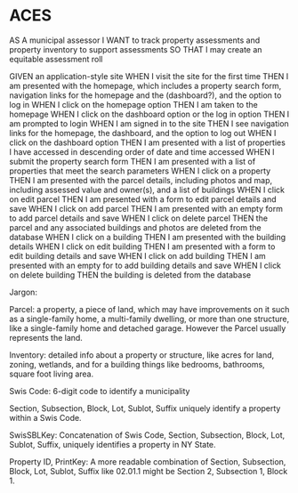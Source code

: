 # ACES

AS A municipal assessor
I WANT to track property assessments and property inventory to support assessments
SO THAT I may create an equitable assessment roll

GIVEN an application-style site
WHEN I visit the site for the first time
THEN I am presented with the homepage, which includes a property search form, navigation links for the homepage and the (dashboard?), and the option to log in
WHEN I click on the homepage option
THEN I am taken to the homepage
WHEN I click on the dashboard option or the log in option
THEN I am prompted to login
WHEN I am signed in to the site
THEN I see navigation links for the homepage, the dashboard, and the option to log out
WHEN I click on the dashboard option
THEN I am presented with a list of properties I have accessed in descending order of date and time accessed
WHEN I submit the property search form
THEN I am presented with a list of properties that meet the search parameters
WHEN I click on a property
THEN I am presented with the parcel details, including photos and map, including assessed value and owner(s), and a list of buildings
WHEN I click on edit parcel
THEN I am presented with a form to edit parcel details and save
WHEN I click on add parcel
THEN I am presented with an empty form to add parcel details and save
WHEN I click on delete parcel
THEN the parcel and any associated buildings and photos are deleted from the database
WHEN I click on a building
THEN I am presented with the building details
WHEN I click on edit building
THEN I am presented with a form to edit building details and save
WHEN I click on add building
THEN I am presented with an empty for to add building details and save
WHEN I click on delete building
THEN the building is deleted from the database



Jargon:

 Parcel: a property, a piece of land, which may have improvements on it such as a single-family home, a multi-family dwelling, or more than one structure, like a single-family home and detached garage. However the Parcel usually represents the land.

 Inventory: detailed info about a property or structure, like acres for land, zoning, wetlands, and for a building things like bedrooms, bathrooms, square foot living area.

 Swis Code: 6-digit code to identify a municipality

 Section, Subsection, Block, Lot, Sublot, Suffix uniquely identify a property within a Swis Code.

 SwisSBLKey: Concatenation of Swis Code, Section, Subsection, Block, Lot, Sublot, Suffix, uniquely identifies a property in NY State.

 Property ID, PrintKey: A more readable combination of Section, Subsection, Block, Lot, Sublot, Suffix like 02.01.1 might be Section 2, Subsection 1, Block 1.



